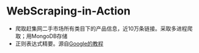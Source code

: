 # WebScraping-in-Action
* 爬取赶集网二手市场所有类目下的产品信息，近10万条链接。采取多进程爬取；用MongoDB存储
* 正则表达式精要。源自[Google的教程](https://developers.google.com/edu/python/regular-expressions)
